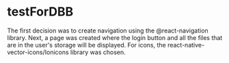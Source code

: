 # testForDBB

The first decision was to create navigation using the @react-navigation library. Next, a page was created where the login button and all the files that are in the user's storage will be displayed. For icons, the react-native-vector-icons/Ionicons library was chosen.
